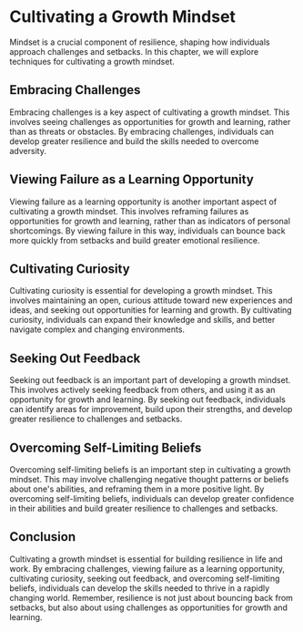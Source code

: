 Cultivating a Growth Mindset
========================================================

Mindset is a crucial component of resilience, shaping how individuals approach challenges and setbacks. In this chapter, we will explore techniques for cultivating a growth mindset.

Embracing Challenges
--------------------

Embracing challenges is a key aspect of cultivating a growth mindset. This involves seeing challenges as opportunities for growth and learning, rather than as threats or obstacles. By embracing challenges, individuals can develop greater resilience and build the skills needed to overcome adversity.

Viewing Failure as a Learning Opportunity
-----------------------------------------

Viewing failure as a learning opportunity is another important aspect of cultivating a growth mindset. This involves reframing failures as opportunities for growth and learning, rather than as indicators of personal shortcomings. By viewing failure in this way, individuals can bounce back more quickly from setbacks and build greater emotional resilience.

Cultivating Curiosity
---------------------

Cultivating curiosity is essential for developing a growth mindset. This involves maintaining an open, curious attitude toward new experiences and ideas, and seeking out opportunities for learning and growth. By cultivating curiosity, individuals can expand their knowledge and skills, and better navigate complex and changing environments.

Seeking Out Feedback
--------------------

Seeking out feedback is an important part of developing a growth mindset. This involves actively seeking feedback from others, and using it as an opportunity for growth and learning. By seeking out feedback, individuals can identify areas for improvement, build upon their strengths, and develop greater resilience to challenges and setbacks.

Overcoming Self-Limiting Beliefs
--------------------------------

Overcoming self-limiting beliefs is an important step in cultivating a growth mindset. This may involve challenging negative thought patterns or beliefs about one's abilities, and reframing them in a more positive light. By overcoming self-limiting beliefs, individuals can develop greater confidence in their abilities and build greater resilience to challenges and setbacks.

Conclusion
----------

Cultivating a growth mindset is essential for building resilience in life and work. By embracing challenges, viewing failure as a learning opportunity, cultivating curiosity, seeking out feedback, and overcoming self-limiting beliefs, individuals can develop the skills needed to thrive in a rapidly changing world. Remember, resilience is not just about bouncing back from setbacks, but also about using challenges as opportunities for growth and learning.
